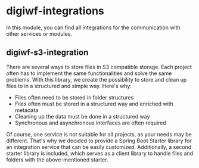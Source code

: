 # digiwf-integrations

In this module, you can find all integrations for the communication with other services or modules.

## digiwf-s3-integration

There are several ways to store files in S3 compatible storage. Each project often has to implement the same
functionalities and solve the same problems. With this library, we create the possibility to store and clean up files to
in a structured and simple way. Here's why:

* Files often need to be stored in folder structures
* Files often must be stored in a structured way and enriched with metadata
* Cleaning up the data must be done in a structured way
* Synchronous and asynchronous interfaces are often required

Of course, one service is not suitable for all projects, as your needs may be different. That's why we decided to
provide a Spring Boot Starter library for an integration service that can be easily customized.
Additionally, a second starter library is included, which serves as a client library to handle files and folders
with the above-mentioned starter.
